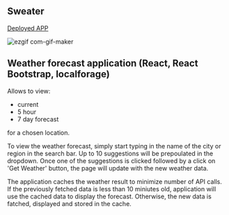 ## Sweater
[Deployed APP](https://sweater-weatherapp.herokuapp.com/)

![ezgif com-gif-maker](https://user-images.githubusercontent.com/41551585/157994093-cf7749f8-b5ee-433c-b474-3a9e79ad4292.gif)


## Weather forecast application (React, React Bootstrap, localforage)

Allows to view:
- current
- 5 hour 
- 7 day forecast 

for a chosen location.


To view the weather forecast, simply start typing in the name of the city or region in the search bar. Up to 10 suggestions will be prepoulated in the dropdown. Once one of the suggestions is clicked followed by a click on 'Get Weather' button, the page will update with the new weather data.

The application caches the weather result to minimize number of API calls. If the previously fetched data is less than 10 miniutes old, application will use the cached data to display the forecast. Otherwise, the new data is fatched, displayed and stored in the cache.

